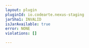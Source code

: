 ```yaml
---
layout: plugin
pluginId: io.codearte.nexus-staging
jarSha1: INVALID
isJarAvailable: true
error: NONE
violations: []

---
```

